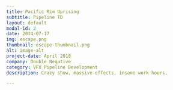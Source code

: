 ```yaml
---
title: Pacific Rim Uprising
subtitle: Pipeline TD
layout: default
modal-id: 2
date: 2014-07-17
img: escape.png
thumbnail: escape-thumbnail.png
alt: image-alt
project-date: April 2018
company: Double Negative
category: VFX Pipeline Development
description: Crazy show, massive effects, insane work hours.

---
```

